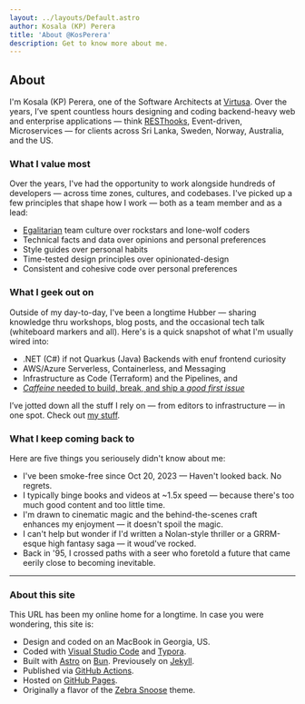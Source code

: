 ```yaml
---
layout: ../layouts/Default.astro
author: Kosala (KP) Perera
title: 'About @KosPerera'
description: Get to know more about me.
---
```


## About

I'm Kosala (KP) Perera, one of the Software Architects at [Virtusa](https://www.virtusa.com). Over the years, I’ve spent countless hours designing and coding backend-heavy web and enterprise applications — think [RESThooks](https://www.olioapps.com/blog/rest-hooks), Event-driven, Microservices — for clients across Sri Lanka, Sweden, Norway, Australia, and the US.

### What I value most

Over the years, I've had the opportunity to work alongside hundreds of developers — across time zones, cultures, and codebases. I've picked up a few principles that shape how I work — both as a team member and as a lead:

- [Egalitarian](https://en.wikipedia.org/wiki/Law_of_Jante) team culture over rockstars and lone-wolf coders
- Technical facts and data over opinions and personal preferences
- Style guides over personal habits
- Time-tested design principles over opinionated-design
- Consistent and cohesive code over personal preferences

### What I geek out on

Outside of my day-to-day, I've been a longtime Hubber — sharing knowledge thru workshops, blog posts, and the occasional tech talk (whiteboard markers and all). Here's is a quick snapshot of what I'm usually wired into:

- .NET (C#) if not Quarkus (Java) Backends with enuf frontend curiosity
- AWS/Azure Serverless, Containerless, and Messaging
- Infrastructure as Code (Terraform) and the Pipelines, and
- [*Caffeine* needed to build, break, and ship a *good first issue*](https://producingoss.com/en/producingoss.html#starting-from-what-you-have)

I’ve jotted down all the stuff I rely on — from editors to infrastructure — in one spot. Check out [my stuff](/uses/).

### What I keep coming back to

Here are five things you seriousely didn't know about me:

- I've been smoke-free since Oct 20, 2023 — Haven't looked back. No regrets.
- I typically binge books and videos at ~1.5x speed — because there's too much good content and too little time.
- I'm drawn to cinematic magic and the behind-the-scenes craft enhances my enjoyment — it doesn't spoil the magic.
- I can't help but wonder if I'd written a Nolan-style thriller or a GRRM-esque high fantasy saga — it woud've rocked.
- Back in '95, I crossed paths with a seer who foretold a future that came eerily close to becoming inevitable.

---

### About this site

This URL has been my online home for a longtime. In case you were wondering, this site is:

- Design and coded on an MacBook in Georgia, US.
- Coded with [Visual Studio Code](https://code.visualstudio.com) and [Typora](https://support.typora.io/Typora-on-macOS/).
- Built with [Astro](https://astro.build) on [Bun](https://github.com/alertbox/try-bun/). Previousely on [Jekyll](https://github.com/kosperera/kosperera.github/).
- Published via [GitHub Actions](/.github/workflows/deploy.yaml).
- Hosted on [GitHub Pages]().
- Originally a flavor of the [Zebra Snoose](https://github.com/alertbox/zebra-snooze) theme.

